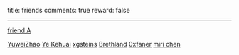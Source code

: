 title: friends
comments: true
reward: false

---
[friend A](http://www.google.com)

[YuweiZhao](http://www.cfzhao.com/)
[Ye Kehuai](https://www.kimiye.xyz/)
[xgsteins](http://xgsteins.fun/)
[Brethland](http://www.brethland.com/)
[0xfaner](https://0xfaner.top/)
[miri chen](https://miri90.github.io/)